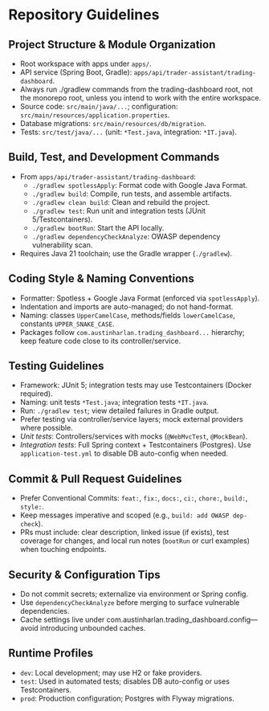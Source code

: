 # Repository Guidelines

## Project Structure & Module Organization
- Root workspace with apps under `apps/`.
- API service (Spring Boot, Gradle): `apps/api/trader-assistant/trading-dashboard`.
- Always run ./gradlew commands from the trading-dashboard root, not the monorepo root, unless you intend to work with the entire workspace.
- Source code: `src/main/java/...`; configuration: `src/main/resources/application.properties`.
- Database migrations: `src/main/resources/db/migration`.
- Tests: `src/test/java/...` (unit: `*Test.java`, integration: `*IT.java`).

## Build, Test, and Development Commands
- From `apps/api/trader-assistant/trading-dashboard`:
  - `./gradlew spotlessApply`: Format code with Google Java Format.
  - `./gradlew build`: Compile, run tests, and assemble artifacts.
  - `./gradlew clean build`: Clean and rebuild the project.
  - `./gradlew test`: Run unit and integration tests (JUnit 5/Testcontainers).
  - `./gradlew bootRun`: Start the API locally.
  - `./gradlew dependencyCheckAnalyze`: OWASP dependency vulnerability scan.
- Requires Java 21 toolchain; use the Gradle wrapper (`./gradlew`).

## Coding Style & Naming Conventions
- Formatter: Spotless + Google Java Format (enforced via `spotlessApply`).
- Indentation and imports are auto-managed; do not hand-format.
- Naming: classes `UpperCamelCase`, methods/fields `lowerCamelCase`, constants `UPPER_SNAKE_CASE`.
- Packages follow `com.austinharlan.trading_dashboard...` hierarchy; keep feature code close to its controller/service.

## Testing Guidelines
- Framework: JUnit 5; integration tests may use Testcontainers (Docker required).
- Naming: unit tests `*Test.java`; integration tests `*IT.java`.
- Run: `./gradlew test`; view detailed failures in Gradle output.
- Prefer testing via controller/service layers; mock external providers where possible.
- *Unit tests*: Controllers/services with mocks (`@WebMvcTest`, `@MockBean`).
- *Integration tests*: Full Spring context + Testcontainers (Postgres). Use `application-test.yml` to disable DB auto-config when needed.

## Commit & Pull Request Guidelines
- Prefer Conventional Commits: `feat:`, `fix:`, `docs:`, `ci:`, `chore:`, `build:`, `style:`.
- Keep messages imperative and scoped (e.g., `build: add OWASP dep-check`).
- PRs must include: clear description, linked issue (if exists), test coverage for changes, and local run notes (`bootRun` or curl examples) when touching endpoints.

## Security & Configuration Tips
- Do not commit secrets; externalize via environment or Spring config.
- Use `dependencyCheckAnalyze` before merging to surface vulnerable dependencies.
- Cache settings live under com.austinharlan.trading_dashboard.config—avoid introducing unbounded caches.

## Runtime Profiles
- `dev`: Local development; may use H2 or fake providers.
- `test`: Used in automated tests; disables DB auto-config or uses Testcontainers.
- `prod`: Production configuration; Postgres with Flyway migrations.
